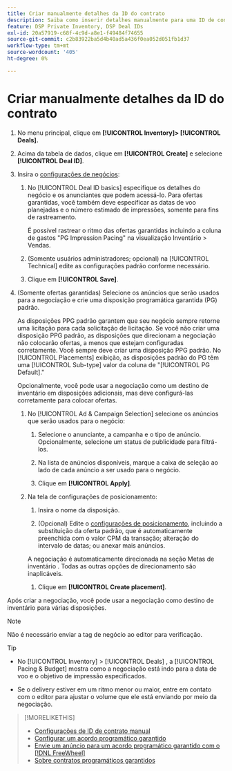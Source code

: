 ```yaml
---
title: Criar manualmente detalhes da ID do contrato
description: Saiba como inserir detalhes manualmente para uma ID de contrato.
feature: DSP Private Inventory, DSP Deal IDs
exl-id: 20a57919-c68f-4c9d-a8e1-f49484f74655
source-git-commit: c2b83922ba5d4b40ad5a436f0ea052d051fb1d37
workflow-type: tm+mt
source-wordcount: '405'
ht-degree: 0%

---
```


# Criar manualmente detalhes da ID do contrato

1. No menu principal, clique em **[!UICONTROL Inventory]> [!UICONTROL Deals].**

1. Acima da tabela de dados, clique em **[!UICONTROL Create]** e selecione **[!UICONTROL Deal ID]**.

1. Insira o [configurações de negócios](deal-id-settings.md):

   1. No [!UICONTROL Deal ID basics] especifique os detalhes do negócio e os anunciantes que podem acessá-lo. Para ofertas garantidas, você também deve especificar as datas de voo planejadas e o número estimado de impressões, somente para fins de rastreamento.

      É possível rastrear o ritmo das ofertas garantidas incluindo a coluna de gastos &quot;PG Impression Pacing&quot; na visualização Inventário > Vendas.

   1. (Somente usuários administradores; opcional) na [!UICONTROL Technical] edite as configurações padrão conforme necessário.

   1. Clique em **[!UICONTROL Save]**.

1. (Somente ofertas garantidas) Selecione os anúncios que serão usados para a negociação e crie uma disposição programática garantida (PG) padrão.

   As disposições PPG padrão garantem que seu negócio sempre retorne uma licitação para cada solicitação de licitação. Se você não criar uma disposição PPG padrão, as disposições que direcionam a negociação não colocarão ofertas, a menos que estejam configuradas corretamente. Você sempre deve criar uma disposição PPG padrão. No [!UICONTROL Placements] exibição, as disposições padrão do PG têm uma [!UICONTROL Sub-type] valor da coluna de &quot;[!UICONTROL PG Default].&quot;

   Opcionalmente, você pode usar a negociação como um destino de inventário em disposições adicionais, mas deve configurá-las corretamente para colocar ofertas.

   1. No [!UICONTROL Ad & Campaign Selection] selecione os anúncios que serão usados para o negócio:

      1. Selecione o anunciante, a campanha e o tipo de anúncio. Opcionalmente, selecione um status de publicidade para filtrá-los.

      1. Na lista de anúncios disponíveis, marque a caixa de seleção ao lado de cada anúncio a ser usado para o negócio.

      1. Clique em **[!UICONTROL Apply]**.
   1. Na tela de configurações de posicionamento:

      1. Insira o nome da disposição.

      1. (Opcional) Edite o [configurações de posicionamento](/help/dsp/campaign-management/placements/placement-settings.md), incluindo a substituição da oferta padrão, que é automaticamente preenchida com o valor CPM da transação; alteração do intervalo de datas; ou anexar mais anúncios.

      A negociação é automaticamente direcionada na seção Metas de inventário . Todas as outras opções de direcionamento são inaplicáveis.

      1. Clique em **[!UICONTROL Create placement]**.



Após criar a negociação, você pode usar a negociação como destino de inventário para várias disposições.

>[!NOTE]
>
> Não é necessário enviar a tag de negócio ao editor para verificação.

>[!TIP]
>
>* No [!UICONTROL Inventory] > [!UICONTROL Deals] , a [!UICONTROL Pacing & Budget] mostra como a negociação está indo para a data de voo e o objetivo de impressão especificados.
>
>* Se o delivery estiver em um ritmo menor ou maior, entre em contato com o editor para ajustar o volume que ele está enviando por meio da negociação.


>[!MORELIKETHIS]
>
>* [Configurações de ID de contrato manual](deal-id-settings.md)
>* [Configurar um acordo programático garantido](programmatic-guaranteed-set-up.md)
>* [Envie um anúncio para um acordo programático garantido com o [!DNL FreeWheel]](freewheel-submit.md)
>* [Sobre contratos programáticos garantidos](programmatic-guaranteed-about.md)

<!-- >* [Specify Placements and Ads for a Private Deal](deal-id-attach-placements.md)-->
